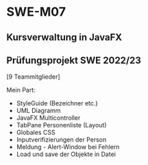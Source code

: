 # SWE-M07

## Kursverwaltung in JavaFX

## Prüfungsprojekt SWE 2022/23

[9 Teammitglieder]

Mein Part:
- StyleGuide (Bezeichner etc.)
- UML Diagramm
- JavaFX Multicontroller
- TabPane Personenliste (Layout)
- Globales CSS
- Inputverifizierungen der Person
- Meldung - Alert-Window bei Fehlern
- Load und save der Objekte in Datei